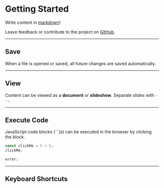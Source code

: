 # Getting Started

Write content in [markdown](https://www.markdownguide.org/cheat-sheet/#basic-syntax)!

Leave feedback or contribute to the project on [GitHub](https://github.com/rossrobino/md).

---

## Save

When a file is opened or saved, all future changes are saved automatically.

---

## View

Content can be viewed as a **document** or **slideshow**. Separate slides with `---`.

---

## Execute Code

JavaScript code blocks (```js) can be executed in the browser by clicking the block.

```js
const clickMe = 5 + 5;
clickMe;
```

```js
error;
```

---

## Keyboard Shortcuts
